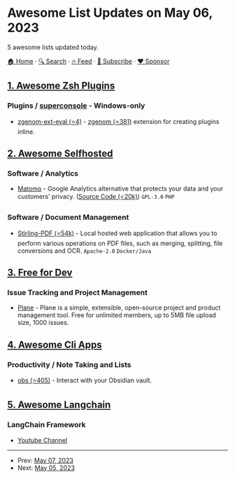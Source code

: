 # Awesome List Updates on May 06, 2023

5 awesome lists updated today.

[🏠 Home](/README.md) · [🔍 Search](https://www.trackawesomelist.com/search/) · [🔥 Feed](https://www.trackawesomelist.com/rss.xml) · [📮 Subscribe](https://trackawesomelist.us17.list-manage.com/subscribe?u=d2f0117aa829c83a63ec63c2f&id=36a103854c) · [❤️  Sponsor](https://github.com/sponsors/theowenyoung)



## [1. Awesome Zsh Plugins](/content/unixorn/awesome-zsh-plugins/README.md)

### Plugins / [superconsole](https://github.com/alexchmykhalo/superconsole) - Windows-only

*   [zgenom-ext-eval (⭐4)](https://github.com/jandamm/zgenom-ext-eval/) - [zgenom (⭐381)](https://github.com/jandamm/zgenom) extension for creating plugins inline.

## [2. Awesome Selfhosted](/content/awesome-selfhosted/awesome-selfhosted/README.md)

### Software / Analytics

*   [Matomo](https://matomo.org/) - Google Analytics alternative that protects your data and your customers' privacy. ([Source Code (⭐20k)](https://github.com/matomo-org/matomo)) `GPL-3.0` `PHP`

### Software / Document Management

*   [Stirling-PDF (⭐54k)](https://github.com/Frooodle/Stirling-PDF) - Local hosted web application that allows you to perform various operations on PDF files, such as merging, splitting, file conversions and OCR. `Apache-2.0` `Docker/Java`

## [3. Free for Dev](/content/ripienaar/free-for-dev/README.md)

### Issue Tracking and Project Management

*   [Plane](https://plane.so/) - Plane is a simple, extensible, open-source project and product management tool. Free for unlimited members, up to 5MB file upload size, 1000 issues.

## [4. Awesome Cli Apps](/content/agarrharr/awesome-cli-apps/README.md)

### Productivity / Note Taking and Lists

*   [obs (⭐405)](https://github.com/Yakitrak/obsidian-cli) - Interact with your Obsidian vault.

## [5. Awesome Langchain](/content/kyrolabs/awesome-langchain/README.md)

### LangChain Framework

*   [Youtube Channel](https://www.youtube.com/channel/UCC-lyoTfSrcJzA1ab3APAgw)

---

- Prev: [May 07, 2023](/content/2023/05/07/README.md)
- Next: [May 05, 2023](/content/2023/05/05/README.md)